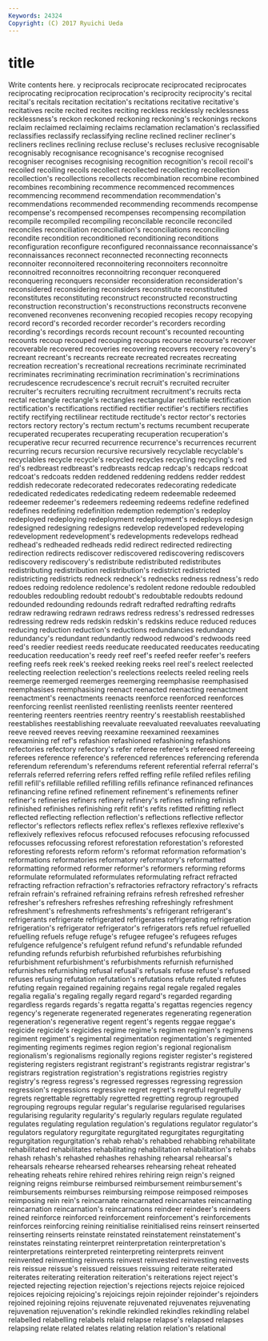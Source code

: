 ```yaml
---
Keywords: 24324 
Copyright: (C) 2017 Ryuichi Ueda
---
```


# title

Write contents here.
y reciprocals reciprocate
reciprocated reciprocates reciprocating reciprocation reciprocation's reciprocity reciprocity's recital recital's recitals
recitation recitation's recitations recitative recitative's recitatives recite recited recites reciting
reckless recklessly recklessness recklessness's reckon reckoned reckoning reckoning's reckonings reckons
reclaim reclaimed reclaiming reclaims reclamation reclamation's reclassified reclassifies reclassify reclassifying
recline reclined recliner recliner's recliners reclines reclining recluse recluse's recluses
reclusive recognisable recognisably recognisance recognisance's recognise recognised recogniser recognises recognising
recognition recognition's recoil recoil's recoiled recoiling recoils recollect recollected recollecting
recollection recollection's recollections recollects recombination recombine recombined recombines recombining recommence
recommenced recommences recommencing recommend recommendation recommendation's recommendations recommended recommending recommends
recompense recompense's recompensed recompenses recompensing recompilation recompile recompiled recompiling reconcilable
reconcile reconciled reconciles reconciliation reconciliation's reconciliations reconciling recondite recondition reconditioned
reconditioning reconditions reconfiguration reconfigure reconfigured reconnaissance reconnaissance's reconnaissances reconnect reconnected
reconnecting reconnects reconnoiter reconnoitered reconnoitering reconnoiters reconnoitre reconnoitred reconnoitres reconnoitring
reconquer reconquered reconquering reconquers reconsider reconsideration reconsideration's reconsidered reconsidering reconsiders
reconstitute reconstituted reconstitutes reconstituting reconstruct reconstructed reconstructing reconstruction reconstruction's reconstructions
reconstructs reconvene reconvened reconvenes reconvening recopied recopies recopy recopying record
record's recorded recorder recorder's recorders recording recording's recordings records recount
recount's recounted recounting recounts recoup recouped recouping recoups recourse recourse's
recover recoverable recovered recoveries recovering recovers recovery recovery's recreant recreant's
recreants recreate recreated recreates recreating recreation recreation's recreational recreations recriminate
recriminated recriminates recriminating recrimination recrimination's recriminations recrudescence recrudescence's recruit recruit's
recruited recruiter recruiter's recruiters recruiting recruitment recruitment's recruits recta rectal
rectangle rectangle's rectangles rectangular rectifiable rectification rectification's rectifications rectified rectifier
rectifier's rectifiers rectifies rectify rectifying rectilinear rectitude rectitude's rector rector's
rectories rectors rectory rectory's rectum rectum's rectums recumbent recuperate recuperated
recuperates recuperating recuperation recuperation's recuperative recur recurred recurrence recurrence's recurrences
recurrent recurring recurs recursion recursive recursively recyclable recyclable's recyclables recycle
recycle's recycled recycles recycling recycling's red red's redbreast redbreast's redbreasts
redcap redcap's redcaps redcoat redcoat's redcoats redden reddened reddening reddens
redder reddest reddish redecorate redecorated redecorates redecorating rededicate rededicated rededicates
rededicating redeem redeemable redeemed redeemer redeemer's redeemers redeeming redeems redefine
redefined redefines redefining redefinition redemption redemption's redeploy redeployed redeploying redeployment
redeployment's redeploys redesign redesigned redesigning redesigns redevelop redeveloped redeveloping redevelopment
redevelopment's redevelopments redevelops redhead redhead's redheaded redheads redid redirect redirected
redirecting redirection redirects rediscover rediscovered rediscovering rediscovers rediscovery rediscovery's redistribute
redistributed redistributes redistributing redistribution redistribution's redistrict redistricted redistricting redistricts redneck
redneck's rednecks redness redness's redo redoes redoing redolence redolence's redolent
redone redouble redoubled redoubles redoubling redoubt redoubt's redoubtable redoubts redound
redounded redounding redounds redraft redrafted redrafting redrafts redraw redrawing redrawn
redraws redress redress's redressed redresses redressing redrew reds redskin redskin's
redskins reduce reduced reduces reducing reduction reduction's reductions redundancies redundancy
redundancy's redundant redundantly redwood redwood's redwoods reed reed's reedier reediest
reeds reeducate reeducated reeducates reeducating reeducation reeducation's reedy reef reef's
reefed reefer reefer's reefers reefing reefs reek reek's reeked reeking
reeks reel reel's reelect reelected reelecting reelection reelection's reelections reelects
reeled reeling reels reemerge reemerged reemerges reemerging reemphasise reemphasised reemphasises
reemphasising reenact reenacted reenacting reenactment reenactment's reenactments reenacts reenforce reenforced
reenforces reenforcing reenlist reenlisted reenlisting reenlists reenter reentered reentering reenters
reentries reentry reentry's reestablish reestablished reestablishes reestablishing reevaluate reevaluated reevaluates
reevaluating reeve reeved reeves reeving reexamine reexamined reexamines reexamining ref
ref's refashion refashioned refashioning refashions refectories refectory refectory's refer referee
referee's refereed refereeing referees reference reference's referenced references referencing referenda
referendum referendum's referendums referent referential referral referral's referrals referred referring
refers reffed reffing refile refiled refiles refiling refill refill's refillable
refilled refilling refills refinance refinanced refinances refinancing refine refined refinement
refinement's refinements refiner refiner's refineries refiners refinery refinery's refines refining
refinish refinished refinishes refinishing refit refit's refits refitted refitting reflect
reflected reflecting reflection reflection's reflections reflective reflector reflector's reflectors reflects
reflex reflex's reflexes reflexive reflexive's reflexively reflexives refocus refocused refocuses
refocusing refocussed refocusses refocussing reforest reforestation reforestation's reforested reforesting reforests
reform reform's reformat reformation reformation's reformations reformatories reformatory reformatory's reformatted
reformatting reformed reformer reformer's reformers reforming reforms reformulate reformulated reformulates
reformulating refract refracted refracting refraction refraction's refractories refractory refractory's refracts
refrain refrain's refrained refraining refrains refresh refreshed refresher refresher's refreshers
refreshes refreshing refreshingly refreshment refreshment's refreshments refreshments's refrigerant refrigerant's refrigerants
refrigerate refrigerated refrigerates refrigerating refrigeration refrigeration's refrigerator refrigerator's refrigerators refs
refuel refuelled refuelling refuels refuge refuge's refugee refugee's refugees refuges
refulgence refulgence's refulgent refund refund's refundable refunded refunding refunds refurbish
refurbished refurbishes refurbishing refurbishment refurbishment's refurbishments refurnish refurnished refurnishes refurnishing
refusal refusal's refusals refuse refuse's refused refuses refusing refutation refutation's
refutations refute refuted refutes refuting regain regained regaining regains regal
regale regaled regales regalia regalia's regaling regally regard regard's regarded
regarding regardless regards regards's regatta regatta's regattas regencies regency regency's
regenerate regenerated regenerates regenerating regeneration regeneration's regenerative regent regent's regents
reggae reggae's regicide regicide's regicides regime regime's regimen regimen's regimens
regiment regiment's regimental regimentation regimentation's regimented regimenting regiments regimes region
region's regional regionalism regionalism's regionalisms regionally regions register register's registered
registering registers registrant registrant's registrants registrar registrar's registrars registration registration's
registrations registries registry registry's regress regress's regressed regresses regressing regression
regression's regressions regressive regret regret's regretful regretfully regrets regrettable regrettably
regretted regretting regroup regrouped regrouping regroups regular regular's regularise regularised
regularises regularising regularity regularity's regularly regulars regulate regulated regulates regulating
regulation regulation's regulations regulator regulator's regulators regulatory regurgitate regurgitated regurgitates
regurgitating regurgitation regurgitation's rehab rehab's rehabbed rehabbing rehabilitate rehabilitated rehabilitates
rehabilitating rehabilitation rehabilitation's rehabs rehash rehash's rehashed rehashes rehashing rehearsal
rehearsal's rehearsals rehearse rehearsed rehearses rehearsing reheat reheated reheating reheats
rehire rehired rehires rehiring reign reign's reigned reigning reigns reimburse
reimbursed reimbursement reimbursement's reimbursements reimburses reimbursing reimpose reimposed reimposes reimposing
rein rein's reincarnate reincarnated reincarnates reincarnating reincarnation reincarnation's reincarnations reindeer
reindeer's reindeers reined reinforce reinforced reinforcement reinforcement's reinforcements reinforces reinforcing
reining reinitialise reinitialised reins reinsert reinserted reinserting reinserts reinstate reinstated
reinstatement reinstatement's reinstates reinstating reinterpret reinterpretation reinterpretation's reinterpretations reinterpreted reinterpreting
reinterprets reinvent reinvented reinventing reinvents reinvest reinvested reinvesting reinvests reis
reissue reissue's reissued reissues reissuing reiterate reiterated reiterates reiterating reiteration
reiteration's reiterations reject reject's rejected rejecting rejection rejection's rejections rejects
rejoice rejoiced rejoices rejoicing rejoicing's rejoicings rejoin rejoinder rejoinder's rejoinders
rejoined rejoining rejoins rejuvenate rejuvenated rejuvenates rejuvenating rejuvenation rejuvenation's rekindle
rekindled rekindles rekindling relabel relabelled relabelling relabels relaid relapse relapse's
relapsed relapses relapsing relate related relates relating relation relation's relational
